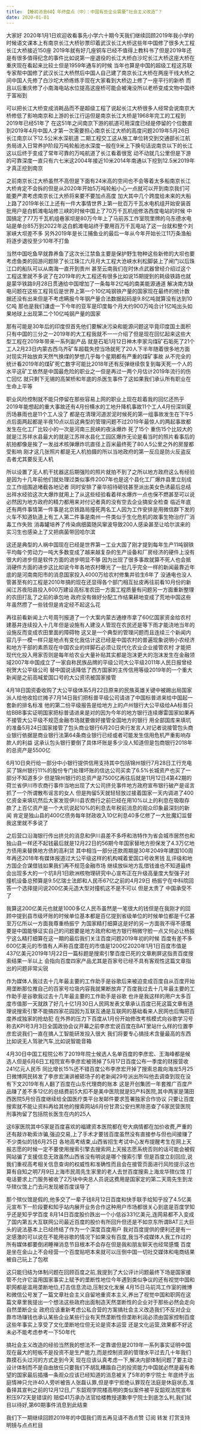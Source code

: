 ```yaml
---
title: 【睡前消息60】年终盘点（中）：中国有些企业需要“社会主义改造”？
date: 2020-01-01
---
```


大家好 2020年1月1日欢迎收看事先小学六十期今天我们继续回顾2019年我小学的时候语文课本上有南京长江大桥钞票印着武汉长江大桥这些年中国修了很多大工程长江大桥接近150座
2019年就有好几座铜车已经不值得上教科书了但是2019年还是有很多值得纪念的事件比如说第一座退役的长江大桥白沙坨长江大桥这座大桥在重庆现在看起来比较土但是1959年通车的时候
当年也算是中国的超级工程这苏联专家帮中国修了武汉长江大桥然后中国人自己建了南京长江大桥在两座干线大桥之间中国人先修了白沙坨大桥练练手现在大家看到大桥边上修了一座平行的新桥
而且以后重庆修了小南海电站水位提高这座桥可能会被淹没所以老桥变成文物中国终于富裕到

可以把长江大桥变成消耗品而不是超级工程了说起长江大桥很多人经常会说南京大桥修低了影响南京和上游的长江行运但是南京长江大桥是1968年完工的工程到2019年已经51年了
在这51年之间南京下游的航道可用深度已经是停留的个位数直到2019年4月中国人才第一次需要担心南京长江大桥的高度问题2019年5月26日长江南京以下12.5公米水深航道
二期工程交工这从施工单位转交到交通部长江航务局进入日常养护阶段万吨轮船池水深度一般在9米上下换句话说南京以下的长江这以后终于变成了常年可靠的万吨航道了长江看着很宽
动不动就几公里但是下游的可靠深度一直只有六七米这2004年接近10米2014年南通以下挖到12.5米2019年才真正挖到南京

之前南京长江大桥虽然不高但是下面有24米高的空间也不会等着太多船南京长江大桥肯定不会拆的但是从2020年开始5万吨轮船小心一点就可以开到南京我们可能要严肃考虑南京长江大桥将来要不要加点高度
加大其中几个跨度给未来的大船上路了2019年长江上还有一件大事情世界上第一批百万千瓦水电机组开始安装首批用户是白鹤滩电站修三峡的时候中国上了70万千瓦机组修洛西度电站的时候
中国搞定了77万千瓦机组巷家坝是80万今年上了马前苏工作室院里牌的乌东德水电站是单台85万到2022年这白鹤滩电站终于要用百万千瓦电站了这一台就和整个刘家峡大坝差不多
另外2019年是长江捕鱼业的最后一年从今年开始长江11万条渔船将逐步退役至少10年不打鱼

当然中国吃鱼早就靠养鱼了这次长江禁鱼主要是保护野生物种这些新修的大坝也要考虑鱼类的回游问题除了长江珠江六月月大工程大沧峡水利松脚装上了闸门以后珠江口的船队可以从南海一直开到贵州
甚至云南我们在时休点武器曾经介绍过这个工程这里就不多说了在2019年的大工程还有很多比如说15期提到的耗级铁路也就是蒙华铁路9月28日贯通给中国增加了一条每年2亿吨的南美能源通道
解决南方缺电问题在这些工程背后是世界上第一个10亿吨钢铁产量的国家现在最终的统计数据还没有出来但是不考虑瞒报今年钢产量合法数据起码是9.8亿吨就算没有达到10亿吨
那也是我们谦虚一下今年的亚军是印度每个月大约900万吨合计1亿吨出头如果地球上出现第二个10亿吨钢产量的国家

那有可能是30年后的印度但首先他们要解决污染和能源问题这毕竟印度国土面积只有中国的三分之一2019年的大工程我就不一一介绍了但是现在回忆起来这些大型工程在2019年带来一系列副产品
就是石垢1月12日神木李家沟煤矿石垢死了21个工人2月23日内蒙古西乌齐矿车超载失控当场就死了20人下半年随着很多地方面对现实开始放弃天然气换煤的梦想几乎每个星期都有严重的煤矿事故
从不完全的统计看2019年的煤矿死亡数字可能比2018年还有反弹继续恢复到每天死一个人的水平这矿工依然是中国最危险的职业之一但是再过一两个月估计2019年流行的伤亡回忆
就只剩下无锡的高架桥和年底的杀医生事件了这如果我们承认所有职业在生命上平等

职业风险控制就不能只停留在那些容易上网的职业上现在趁着我的回忆还热乎2019年能想起的重大事故还有4月份横水的工地升降机事故11个工人4月份深圳夏历场暴雨也是11个工人没了
都是在清理河道淤泥时候死的第一组事故发生在下午5点后面两起都是半夜10点以后这典型的管理问题不过2019年最惊人的两起事故都发生在化工厂比较小的一次是河南三民峡的夜泳爆炸
死了15个 重伤15个比较大的就是江苏祥水县最大的就是江苏祥水县化工园区爆炸无论是看当时的照片看事后的航拍都像是挨了一发战术核弹爆炸坑直径上百米最终死了80人5公里之外的房屋都受影响
刚才这几张照片都是无人机拍摄的所以当地政府的第一反应是防火反盗反击者尤其要反无人机

所以设置了无人机干扰器这后期强险的照片就拍不到了之所以地方政府这么有经验是因为十几年前他们就处理过类似事件2007年也是这个县化工厂爆炸县里立刻成立工作组围追堵截各地记者
同时安排了豪华招待砸钱甚至派出美女色诱最后总结出祥水经验这次大爆炸就用上了从这些经验看着祥水爆炸一点也保不燃甚至可以说必然因为地方政府的精力都用来对付记者真的没有空去企业搞安全检查
临近年底还有两件事情第一件事是北京铁路局撞死两名工人因为工作安排是用微信群下发的火车不知道轨道上有工人第二件事是南州一件类似于生化危机的故事生物治疗厂消毒工作失败
消毒罐培养了传染病细菌随风窜波导致200人感染甚至让哈尔滨来的实习生也感染上了又把病菌带回哈尔滨

这还是典型的人祸中国现在已经是世界第一工业大国了刚才提到每年生产11吨钢铁平均每个劳动力一吨大多数变成了越来越复杂的生产设备和厂房经济的硬件上没有很大的进步但是软件方面的进步明显不够
因为出现了很多事故就算不死人也会抵消硬件方面的进步这比如说今年各地农村曝光了一批几乎完全一样的新闻最靠近年底的是河南南阳市的消息国家投入4000万给农村修集井验生6年了
没通电也没人管甚至有的工程是2010年搞的现在还显得各个部门相互扯皮再往前看10月份的新闻江苏夜阳县投入600万建设高标准农田一方面工程质量有问题另一方面重新整理的农田打乱了之前的承包地
政府没有做好分配工作结果耕地变成了荒地中国这些年虽然攒了一些钱但是肯定经不起这么花

再往前看新闻上六号周刊报道了一个大案内蒙古通缭市拿了60亿国家资金给农村建基井连续投入十几年但是设施有人建没人管现在农民还是等下雨才能浇地当年的设施反而变成农田里面的障碍物
这又是一个典型的管理问题而且连续三个新闻内容几乎一模一样只是地点有变化我估计这已经是中国农村的普遍现象说明小农经济和地方干部的素质现在中国农业的绊脚石必须让现代化农业企业接管农村
才能把现代化投入用家否则是每年给农业大量补贴其实都是泡沫更大的泡沫发生在金融领域2007年中国成立了一家自称民族品牌的平级公司大公平级2011年人民日报曾经祝贺大公平级公司
替中国说话降低了西方国家的主传信用等级2019年的一个重大新闻是之前高喊爱国口号的大公资讯被国家接管

4月18日国资委收购了大公平级体系5月22日原来的民族英雄关键中被踢出局国家派人给他收拾烂摊子7月14日我们把标普平级公司请进了中国标普进来给中国起一套新的排名标准
他的第二份平级报告是给地方上的卢州银行大公平级给AA标普只给BBB事实证明国家把标普请进来是对的因为今年的地方银行连续爆雷国家如果再不接管大公平级不规范金融市场就要做好接管全国地方的银行
用全部国库来填坑的准备5月24日国家接管了包头商业银行6月20日央行发言人对记者说接管包头商业银行依据是商业银行法第64条商业银行已经或者可能发生信用危机严重影响存款人的利益
这承认包头银行要倒了具体坏账是多少没人知道但是包商银行2018年的总资产是5500亿

6月10日央行给一部分中小银行提供信用支持其中包括锦州银行7月28日工行充电买了锦州银行11%的股份专门处理坏账的信达公司买卖了6.5%长城资产也买了一部分不知道多少
但是锦州银行的总资产是7500亿再往后就是11月12日4第42期的荷兰省伊川市农商行事件当地出现了大公司挤兑事件地方政府宣布银行破产是谣言抓了一个所谓散布谣言的女人
但是拘留5天就轻轻放过接着国家一天内调进了400亿资金来填坑然后大家发现伊川县农商行之前已经在用10%以上的利息在吸取存款了上百亿资产是一个大坑说起10%的利息去年税前消息的观众印象最深刻的新闻
肯定是独山县的400亿债务每年财政收入10亿利息40多亿修了一大批魔幻监督我这里就不多说了

之后营口沿海银行传出挤兑的消息和伊川县差不多呼和浩特作为省会城市居然也和独山县一样还不起钱最后就是12月22日的56期今年国家替地方担保发了4.3万亿地方债用来替换地方债的高利贷
其中相当一部分还款周期是30年2049年建国100周年再还2018年有媒体报道过大公平级这样的机构喊着爱国口号收黑钱 乱评级和地方国企合谋借钱如果我们再不规范金融市场
继续放纵地方乱借钱谁也不知道最终会出现多大的一个坑8月1日欧洲核物理研究中心宣布正在升级高量度大型强子对撞机设备总预算是9.5亿瑞士法郎和人民币67亿之前的4月29日
杨振宁在中科院回答一个选择提问说200亿美元造大型对撞机这不是不可以 但是太贵了 中国承受不了

我算这200亿美元也就是1000多亿人民币虽然是一笔很大的钱但是在我刚才的回顾中提到县市级坏账的时候单位基本都是百亿提到省级单位的时候单位都是千亿甚至万亿所以一方面我尊重杨振宁
为国家精打细算这是好的另一方面我不得不感慨要是中国能够证实自己的问题要是地方政府和地方银行稍微守脸一点又何必让杨振宁这么精打细算在这一期的最后我们关注百度问题2019年初的时候
百度有差不多600亿美元的市值有人声称百度潜在的市值是1200亿2020年1月1日百度市值是437亿美元2019年1月22日一篇标题是搜索引擎百度已死的文章刷屏这指责百度搜索结果一半以上
会指向百度四家产品尤其是百家号已经不具有客观性这篇文章指出的问题非常尖锐

作为媒体人我过去十几年最主要的工作助手是谷歌后来被迫变成百度自从百度开始用垄断那位推自己的百家号垃圾内容我就果断放弃了百度我过去十几年最主要的工作助手是谷歌我过去十几年最主要的工作助手是谷歌
也许是我这样的用户太多百度市值那一天就跌了好几十亿1月30日人民网发表文章承认百度已死这篇文章有道理说搜索引擎不能搞四家花园因为互联互通是互联网的基础看来人民网也后悔把百度养成独家的抢劫犯
在外界的压力下百度从1月份开始修改考核模式向谷歌学习号称去KPI号3月3日全国政协会议开幕之前李彦宏说百度在BAT里站什么样的位置李彦宏说我们一直在搞人工智能研发投入很大
我们将要专心搞技术含量最高的东西比如说无人驾驶汽车,比如说智能音箱

4月30日中国工程院公布了2019年院士候选人名单百度的李彦宏、王海峰都是候选人但是6月6日工程院宣布李彦宏被筛掉了5月17日百度公布一季度的财报营收241亿元人民币
同比增长15%还不错百度公布李彦宏开掉了搜索总裁向海龙5月25日微博网民转发了李彦宏演讲被砸场子的老新闻29号派出所叫他去调查到现在没有下文2019年有人翻了百度在山东代理商的账本
这是开创集团一年套推广百度产品赚了差不多12亿的总结费前5大扣不是美中医院就是妇产科医院,其中两家是蒲田西医院5月份百度继续给全国医疗类平台发邮件要求签署独家合作协议
只要让百度搜索就不能让资料再给其他的搜索网站6月份甘肃公安扫黑除恶查了6家民营医院刑事拘留了包括院长医生在内的25人

这6家医院其中5家是百度喜欢的福建资本医院都在夸大病情都在加价收费,严重的还有敲诈勒索诈骗,强迫交易,上了手术才要钱百度虽然没有直接参与但也间接赚了不少类似的钱6月25日
各地高考结束,山西省招生考试中心发布提醒考生在网上天报志愿的时候一定不要使用搜索引擎去搜索网上天报志愿系统否则的话可能会被假网站骗了支援信息无效虽然山西省没有明说是哪个搜索引擎
但是百度立刻回应,说我们重视高考相关信息查询的权威性和准确性而且会在接管页面进行风险提示这也算有自知之明7月9日上海市民周先生家里的老人去世百度搜索上海龙华殡仪馆
打电话要求上门服务被收了2万块中央总人员说这费用是国家定的第二天周先生到龙华殡仪馆上门去问发现被百度误导了

那个殡仪馆是假的,他多交了一辈子钱8月12日百度和快手联手给知乎投了4.5亿美元宣布下一阶段要和知乎站内展开业务合作这种用户市场都很关心到底是百度学知乎还是知乎学百度
8月14日百度股价跌出一个小低谷331亿美元,连网易都不入变成了国内第五大互联网公司最近百度的股价有所回升但还是不如京东所谓BAT三大巨头的说法基本上已经终结了作为一个深度百度用户
我对百度提供的便利还是有一定感激的可以说在不能用谷歌的情况下如果没有百度,我当不成媒体人我工作过的所有媒体都要倒闭睡禅消息节目根本不会存在但是我和朋友聊天也经常感慨
百度是坐在金山上不会经营一个百度贴吧本来就可以压倒中国一切社交媒体和电商结果被自己玩上了包袱

这只能归结为体制问题在回顾百度之前,我提到了大公评计问题最终下场是国家接管不允许它滥用国家事实上赋予的垄断性地位今年遇到类似争议的还有视觉中国和职网都是滥用垄断地位,打击信息流动,压制文化发展
4月15日马前鸿工作室的微博和微信公号发了一篇文章社会主义自留地重资本主义,养出了视觉中国和职网在这篇文章里我提出一个想法这些政府出面制造天然垄断性的企业对于那些必然会走向自然垄断企业
政府应该重新考虑公私合营的方案搞社会主义改造我们不反对企业靠市场赚钱也承认某些企业某些行业有天然垄断性但垄断利润必须由国家控制百度这些年事实上享受了文化垄断地位但无论是资本运营
还是文化运营,效果都不好这未必不能考虑参考一下50年代

搞社会主义改造的经验当然我的想法不一定靠谱但是2019年一系列事实证明中国现在最大的短板不是投资不是生产能力,而是控制资源的管理水平过去几十年我们靠摸石头过河的方式走到今天
现在应该认真考虑一下,解决内部体制问题了要主动设计体制而不是自由放任只要我们不胡乱糟蹋自己的投资能力中国就必然是最有希望的国家最后插播一条观众应该已经知道的消息被关了5年的李宁院士
年底终于出庭情神只允许40人旁听被告人张磊认罪,但是李宁拒绝认罪现在法庭是休庭状态,准备择其宣判之前的12月12日,广东韶观学院楼高明的类似案件被平反韶观法院宣布积压972天是错误的
赔偿41万承办法官给楼教授道歉李宁院士到底怎么判,我们拭目以待好,第60期事件消息到此结束

我们下一期继续回顾2019年的中国我们周五再见请不吝点赞 订阅 转发 打赏支持明镜与点点栏目